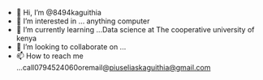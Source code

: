 - 👋 Hi, I’m @8494kaguithia
- 👀 I’m interested in ... anything computer
- 🌱 I’m currently learning ...Data science at The cooperative university of kenya
- 💞️ I’m looking to collaborate on ...
- 📫 How to reach me ...call0794524060oremail@piuseliaskaguithia@gmail.com

<!---
8494kaguithia/8494kaguithia is a ✨ special ✨ repository because its `README.md` (this file) appears on your GitHub profile.
You can click the Preview link to take a look at your changes.
--->
